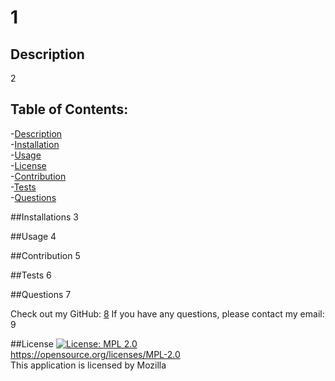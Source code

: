 # 1
## Description
2

## Table of Contents:
-[Description](#description) <br/>
-[Installation](#installation) <br/>
-[Usage](#usage) <br/>
-[License](#license) <br/>
-[Contribution](#contribution) <br/>
-[Tests](#tests) <br/>
-[Questions](#questions) <br/>

##Installations
3

##Usage
4

##Contribution
5

##Tests
6

##Questions
7

Check out my GitHub: [8](https://github.com/8)
If you have any questions, please contact my email: 9

##License
[![License: MPL 2.0](https://img.shields.io/badge/License-MPL%202.0-brightgreen.svg)](https://opensource.org/licenses/MPL-2.0) <br/>
https://opensource.org/licenses/MPL-2.0 <br/>
This application is licensed by Mozilla <br/>



